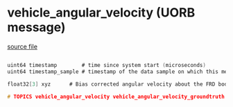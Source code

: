 # vehicle_angular_velocity (UORB message)



[source file](https://github.com/PX4/PX4-Autopilot/blob/master/msg/vehicle_angular_velocity.msg)

```c

uint64 timestamp        # time since system start (microseconds)
uint64 timestamp_sample # timestamp of the data sample on which this message is based (microseconds)

float32[3] xyz      # Bias corrected angular velocity about the FRD body frame XYZ-axis in rad/s

# TOPICS vehicle_angular_velocity vehicle_angular_velocity_groundtruth

```
